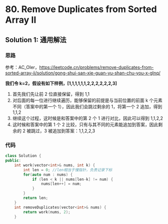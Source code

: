 # 80. Remove Duplicates from Sorted Array II

## Solution 1: 通用解法

### 思路

参考：AC_OIer，https://leetcode.cn/problems/remove-duplicates-from-sorted-array-ii/solution/gong-shui-san-xie-guan-yu-shan-chu-you-x-glnq/

**我们令 k=2，假设有如下样例，[1,1,1,1,1,1,2,2,2,2,2,2,3]**
1. 首先我们先让前 2 位直接保留，得到 1,1
2. 对后面的每一位进行继续遍历，能够保留的前提是与当前位置的前面 k 个元素不同（答案中的第一个 1），因此我们会跳过剩余的 1，将第一个 2 追加，得到 1,1,2
3. 继续这个过程，这时候是和答案中的第 2 个 1 进行对比，因此可以得到 1,1,2,2
4. 这时候和答案中的第 1 个 2 比较，只有与其不同的元素能追加到答案，因此剩余的 2 被跳过，3 被追加到答案：1,1,2,2,3

### 代码
```C++
class Solution {
public:
    int work(vector<int>& nums, int k) {
        int len = 0; //len相当于慢指针，负责记录下标
        for(auto num : nums) {
            if (len < k || nums[len-k] != num) {
                nums[len++] = num;
            }
        }
        return len;
    }
    int removeDuplicates(vector<int>& nums) {
        return work(nums, 2);
    }
```




